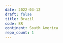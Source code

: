 ```yaml
---
date: 2022-03-12
draft: false
title: Brazil
code: BR
continent: South America
repo_count: 1
---
```



